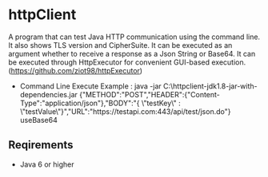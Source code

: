 # httpClient
A program that can test Java HTTP communication using the command line.
It also shows TLS version and CipherSuite.
It can be executed as an argument whether to receive a response as a Json String or Base64.
It can be executed through HttpExecutor for convenient GUI-based execution.(https://github.com/ziot98/httpExecutor)
* Command Line Execute Example : java -jar C:\httpclient-jdk1.8-jar-with-dependencies.jar {\"METHOD\":\"POST\",\"HEADER\":{\"Content-Type\":\"application\/json\"},\"BODY\":\"{  \\\"testKey\\\" : \\\"testValue\\\"}\",\"URL\":\"https:\/\/testapi.com:443\/api\/test\/json.do\"} useBase64


## Reqirements
* Java 6 or higher